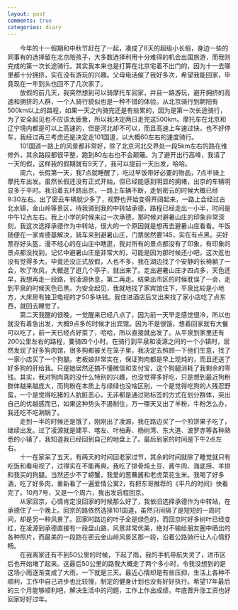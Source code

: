 ```yaml
---
layout: post
comments: true
categories: diary
---
```


&emsp;&emsp;今年的十一假期和中秋节赶在了一起，凑成了8天的超级小长假，身边一些的同事有的选择留在北京陪孩子，大多数选择利用十分难得的机会出国旅游，而我则完成的第一次长途骑行。其实我本来也是打算在北京宅着不出门的，因为十一去哪里都十分拥挤，实在没有游玩的兴趣。父母电话催了我好多次，希望我能回家，毕竟现在一年到头也回不了几次家了。     
&emsp;&emsp;放假的前几天，我突然想到可以骑摩托车回家，并且一路游玩，避开拥挤的高速和拥挤的人群，一个人骑行貌似也是一种不错的体验。从北京骑行到朝阳有500km以上的路程，如果一天之内骑完还是有些累的，因为是第一次长途骑行，为了安全起见也不应该太疲惫，所以我决定两日走完这500km。摩托车在北京和辽宁境内都是可以上高速的，但是河北却不可以，而且高速上车速过快，也不好停车，我经过再三考虑还是决定走101国道，以大概60左右的速度骑行。   
&emsp;&emsp;101国道一路上的风景都非常好，除了北京河北交界处一段5km左右的路在维修外，其余路段都很平整，跑到80左右也不会颠簸。为了避开出行高峰，我请了一天的假，这样我的假期就有9天了，我可以提前一天出发，哈哈。    
&emsp;&emsp;周六，长假第一天，我7点就睡醒了，吃过早饭带好必要的物品，7点半骑上摩托车出发。虽然长假还没有正式开始，但已经能感到明显的拥堵，出京的车辆明显多于平时。我沿着五环路出京，一路上车辆不断，走到密云的时候大概已经9:30左右。出了密云车辆就少多了，视野也开始变得开阔起来，一路上会经过古北水镇，金山岭等景区，待我骑到我的中转站承德，路程已经走出一小半，时间是中午12点左右。我上小学的时候来过一次承德，那时候对避暑山庄的印象非常深刻，我这次选择承德作为中转站，很大的一个原因就是想再去避暑山庄看看。午饭随便在一家肯德基解决，骑车来到避暑山庄，门票居然要145，实在有点黑。买好票存好头盔，漫不经心的在山庄中瞎逛，我对所有的景点都没有了印象，有印象的景点都没找到，记忆中避暑山庄是非常大的，可能是因为那时候还小吧，这次逛也没有觉得多大。毕竟还没正式放假，人也不多，我在湖边找了个安静的长椅躺了一会，吹了吹风，大概逛了逛几个亭子，就出来了。走出避暑山庄才四点多，天色还早，我想再走一段路，到凌源休息，第二再走。结果出市区的时候耽误了一会，走到平泉的时候天色已黑。为安全起见，我就地找了家宾馆住下，平泉比较是小地方，大床房有独卫电视的才50多块钱。我住进酒店后又出来找了家小店吃了点东西，就回去睡觉了。    
&emsp;&emsp;第二天我醒的很晚，一觉醒来已经八点了，因为前一天早走感觉很冷，所以也就没有着急出发，大概9点多的时候才出宾馆。因为不是很饿，想着回家就有大餐可以吃了，前一天已经点好菜了，哈哈，所以直接就出发了。从平泉到家里还有200公里左右的路程，要骑四个小时。在骑行到平泉和凌源之间的一个小镇时，居然发现了好多狗肉馆，很多狗都被关在笼子里，我决定去照顾一下他们生意，找了一家小店买了一个狗腿。老板娘非常实在，保证狗肉都是早上现炖的，而且还送了好多狗的肝给我。只是她居然还搞不懂微信和支付宝，这个狗腿消耗了我剩余的零钱。其实，我对狗肉真的没什么特别的兴趣，也没觉得多好吃，只是想到最近狗粉群体越来越庞大，而狗粉在本质上与绿绿也没啥区别，一个是觉得吃狗的人残忍野蛮，一个是觉得吃猪的人肮脏恶心，无非都是通过贴标签的方式在划分群体，突出自己的优越感而已，如果这种势头不遏制住，万一哪天又出了羊粉，牛粉怎么办，我还吃不吃涮锅了。    
&emsp;&emsp;走到一半的时候还是饿了，刚刚出了凌源，我在路边买了一个煎饼果子吃了，继续出发。过了凌源就是建平、喀左、叶柏寿、杨树湾、东大道、波罗赤等各种熟悉的小镇了，我知道我已经回到自己的地盘上了。最后到家的时间是下午2点左右。    
&emsp;&emsp;十一在家呆了五天，有两天的时间回老家过节，其余的时间就除了睡觉就只有吃饭和看电视了，过得实在不能再爽。我吃了排骨炖土豆、酱牛肉、海底捞、羊排和我买的狗腿。当然还少不了螃蟹，我爱的葱蘸酱和老虎菜花生米。我喝了好多酒，吃了好多肉，重新看了一遍爱情公寓2，有把东哥推荐的《平凡的时间》快看完了。10月7号，又是一个周六，我出发启程回京。        
&emsp;&emsp;从家回京，心情肯定没回家的时候那么好了，我依旧选择承德作为中转站，在承德住了一个晚上。回京的路依然选择101国道，虽然只间隔了是短短的一周时间，却是另一种风景了。回家时路边的叶子全是绿色的，而回京时好多树叶已经变红，在凌源到承德直接有一段盘山路，风景非常优美，绝对不输给朋友圈中晒出的各种照片，而最美的一段路在密云金山岭风景区那一段，沿着公路骑行让人心情舒畅。    
&emsp;&emsp;在我离家还有不到50公里的时候，下起了雨，我的手机导航失灵了，进市区后也开始堵了起来。这最后50公里的路我大概走了两个多小时，令我没想到的是这场小雨逐渐变成了大雨，一下就是三天。最近心情却是有些压抑，生活上各种不顺利，工作中自己进步也比较慢，制定的健身计划也没有好好执行。希望17年最后的三个月能够顺利吧，解决生活中的问题，工作上作出成绩，年底晋升涨工资也好回家好好过年。
